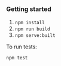 ### Getting started

1. `npm install`
2. `npm run build`
3. `npm serve:built`

To run tests:

`npm test`



